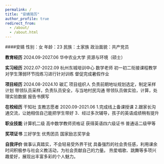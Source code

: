 ```yaml
---
permalink: /
title: "安婧简历"
author_profile: true
redirect_from: 
  - /about/
  - /about.html
---
```

####安婧
性别：女 年龄：23 民族：土家族 政治面貌：共产党员

**教育经历**
2024.09-2027.06 华中农业大学 资源与环境（硕士）

**实习经历**
2022.07-2022.09 杭州东城培训中心 数学老师
初一初二衔接课程教学
对学生薄弱环节找练习进行针对训练
督促完成暑假作业

**项目经历**
2024.08-2024.10 碳汇 项目组织人
负责前期地址规划选定，制定采样计划
带领队员采样，负责队员安全，与当地村民沟通
带领队员做实验，计算，处理实验数据
报告书撰写

**在校经历**
干知社 支教志愿者 2020.09-2021.06
1.完成线上备课授课
2.跟家长沟通交流，让她相信自己能把学生带好
3．经过多次辅导，孩子的英语成绩稍有提升

**职业技能**
计算机二级
高中数学教师资格证
获得英语四六级证书
普通话二级甲等

**奖项证书**
三好学生
优秀团员
国家励志奖学金

**自我评价**
做事认真踏实，不会轻易受外界干扰
具备强烈的社会责任感，利用课余时间积极参与社会义教活动，为社会贡献自己的力量。
热爱唱歌、跳舞等多项兴趣爱好，展现出丰富多彩的个人魅力。


